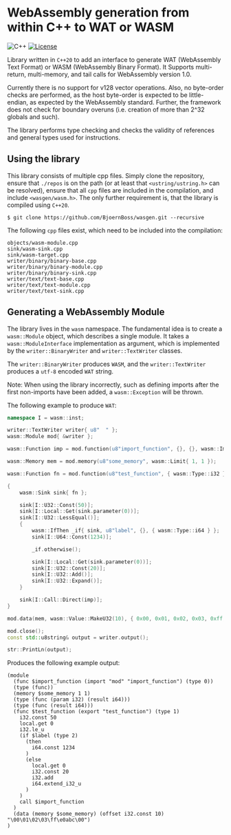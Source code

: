 # WebAssembly generation from within C++ to WAT or WASM
![C++](https://img.shields.io/badge/language-c%2B%2B20-blue?style=flat-square)
[![License](https://img.shields.io/badge/license-BSD--3--Clause-brightgreen?style=flat-square)](LICENSE.txt)

Library written in `C++20` to add an interface to generate WAT (WebAssembly Text Format) or WASM (WebAssembly Binary Format). It Supports multi-return, multi-memory, and tail calls for WebAssembly version 1.0.

Currently there is no support for v128 vector operations. Also, no byte-order checks are performed, as the host byte-order is expected to be little-endian, as expected by the WebAssembly standard. Further, the framework does not check for boundary overuns (i.e. creation of more than 2^32 globals and such).

The library performs type checking and checks the validity of references and general types used for instructions.

## Using the library
This library consists of multiple cpp files. Simply clone the repository, ensure that `./repos` is on the path (or at least that `<ustring/ustring.h>` can be resolved), ensure that all `cpp` files are included in the compilation, and include `<wasgen/wasm.h>`. The only further requirement is, that the library is compiled using `C++20`.

    $ git clone https://github.com/BjoernBoss/wasgen.git --recursive

The following `cpp` files exist, which need to be included into the compilation:

    objects/wasm-module.cpp
    sink/wasm-sink.cpp
    sink/wasm-target.cpp
    writer/binary/binary-base.cpp
    writer/binary/binary-module.cpp
    writer/binary/binary-sink.cpp
    writer/text/text-base.cpp
    writer/text/text-module.cpp
    writer/text/text-sink.cpp

## Generating a WebAssembly Module

The library lives in the `wasm` namespace. The fundamental idea is to create a `wasm::Module` object, which describes a single module. It takes a `wasm::ModuleInterface` implementation as argument, which is implemented by the `writer::BinaryWriter` and `writer::TextWriter` classes. 

The `writer::BinaryWriter` produces `WASM`, and the `writer::TextWriter` produces a `utf-8` encoded `WAT` string.

Note: When using the library incorrectly, such as defining imports after the first non-imports have been added, a `wasm::Exception` will be thrown.

The following example to produce `WAT`:
```C++
namespace I = wasm::inst;

writer::TextWriter writer{ u8"  " };
wasm::Module mod{ &writer };

wasm::Function imp = mod.function(u8"import_function", {}, {}, wasm::Import{ u8"mod" });

wasm::Memory mem = mod.memory(u8"some_memory", wasm::Limit{ 1, 1 });

wasm::Function fn = mod.function(u8"test_function", { wasm::Type::i32 }, { wasm::Type::i64 }, wasm::Export{});

{
    wasm::Sink sink{ fn };

    sink[I::U32::Const(50)];
    sink[I::Local::Get(sink.parameter(0))];
    sink[I::U32::LessEqual()];
    {
        wasm::IfThen _if{ sink, u8"label", {}, { wasm::Type::i64 } };
        sink[I::U64::Const(1234)];

        _if.otherwise();

        sink[I::Local::Get(sink.parameter(0))];
        sink[I::U32::Const(20)];
        sink[I::U32::Add()];
        sink[I::U32::Expand()];
    }

    sink[I::Call::Direct(imp)];
}

mod.data(mem, wasm::Value::MakeU32(10), { 0x00, 0x01, 0x02, 0x03, 0xff, 0xe0, 0x61, 0x62, 0x63, 0x00 });

mod.close();
const std::u8string& output = writer.output();

str::PrintLn(output);
```

Produces the following example output:

```
(module
  (func $import_function (import "mod" "import_function") (type 0))
  (type (func))
  (memory $some_memory 1 1)
  (type (func (param i32) (result i64)))
  (type (func (result i64)))
  (func $test_function (export "test_function") (type 1)
    i32.const 50
    local.get 0
    i32.le_u
    (if $label (type 2)
      (then
        i64.const 1234
      )
      (else
        local.get 0
        i32.const 20
        i32.add
        i64.extend_i32_u
      )
    )
    call $import_function
  )
  (data (memory $some_memory) (offset i32.const 10) "\00\01\02\03\ff\e0abc\00")
)
```